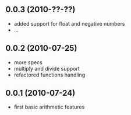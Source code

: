 ## 0.0.3 (2010-??-??)

* added support for float and negative numbers
* ...

## 0.0.2 (2010-07-25)

* more specs
* multiply and divide support
* refactored functions handling

## 0.0.1 (2010-07-24)

* first basic arithmetic features

